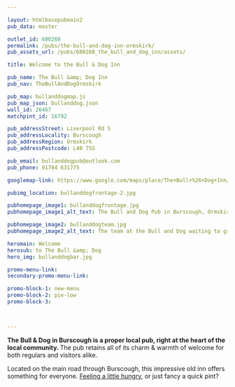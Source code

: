 ```yaml
---

layout: htmlbasepubmain2
pub_data: master

outlet_id: 680268
permalink: /pubs/the-bull-and-dog-inn-ormskirk/
pub_assets_url: /pubs/680268_the_bull_and_dog_inn/assets/

title: Welcome to the Bull & Dog Inn

pub_name: The Bull &amp; Dog Inn
pub_nav: TheBullAndDogOrmskirk

pub_map: bullanddogmap.js
pub_map_json: bullanddog.json
wall_id: 26467
matchpint_id: 16792 

pub_addressStreet: Liverpool Rd S
pub_addressLocality: Burscough
pub_addressRegion: Ormskirk
pub_addressPostcode: L40 7SS

pub_email: bullanddogpub@outlook.com
pub_phone: 01704 631775

googlemap-link: https://www.google.com/maps/place/The+Bull+%26+Dog+Inn/@53.5877643,-2.8637967,17z/data=!3m1!4b1!4m5!3m4!1s0x0:0x3393719ed871bb64!8m2!3d53.5877643!4d-2.861608

pubimg_location: bullanddogfrontage-2.jpg

pubhomepage_image1: bullanddogfrontage.jpg
pubhomepage_image1_alt_text: The Bull and Dog Pub in Burscough, Ormskirk.

pubhomepage_image2: bullanddogteam.jpg
pubhomepage_image2_alt_text: The team at the Bull and Dog waiting to greet you.

heromain: Welcome
herosub: to The Bull &amp; Dog
hero_img: bullanddogbar.jpg

promo-menu-link:
secondary-promo-menu-link: 

promo-block-1: new-menu
promo-block-2: pie-low
promo-block-3: 



---
```



<p><strong>The Bull & Dog in Burscough is a proper local pub, right at the heart of the local community. </strong>The pub retains all of its charm & warmth of welcome for both regulars and visitors alike.</p>
<p>Located on the main road through Burscough, this impressive old inn offers something for everyone. <a href="/pubs/the-bull-and-dog-inn-ormskirk/food-and-drink/">Feeling a little hungry</a>, or just fancy a quick pint?</p>

